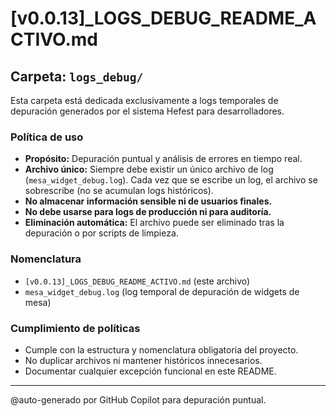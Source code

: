 # [v0.0.13]_LOGS_DEBUG_README_ACTIVO.md

## Carpeta: `logs_debug/`

Esta carpeta está dedicada exclusivamente a logs temporales de depuración generados por el sistema Hefest para desarrolladores.

### Política de uso
- **Propósito:** Depuración puntual y análisis de errores en tiempo real.
- **Archivo único:** Siempre debe existir un único archivo de log (`mesa_widget_debug.log`). Cada vez que se escribe un log, el archivo se sobrescribe (no se acumulan logs históricos).
- **No almacenar información sensible ni de usuarios finales.**
- **No debe usarse para logs de producción ni para auditoría.**
- **Eliminación automática:** El archivo puede ser eliminado tras la depuración o por scripts de limpieza.

### Nomenclatura
- `[v0.0.13]_LOGS_DEBUG_README_ACTIVO.md` (este archivo)
- `mesa_widget_debug.log` (log temporal de depuración de widgets de mesa)

### Cumplimiento de políticas
- Cumple con la estructura y nomenclatura obligatoria del proyecto.
- No duplicar archivos ni mantener históricos innecesarios.
- Documentar cualquier excepción funcional en este README.

---
@auto-generado por GitHub Copilot para depuración puntual.
